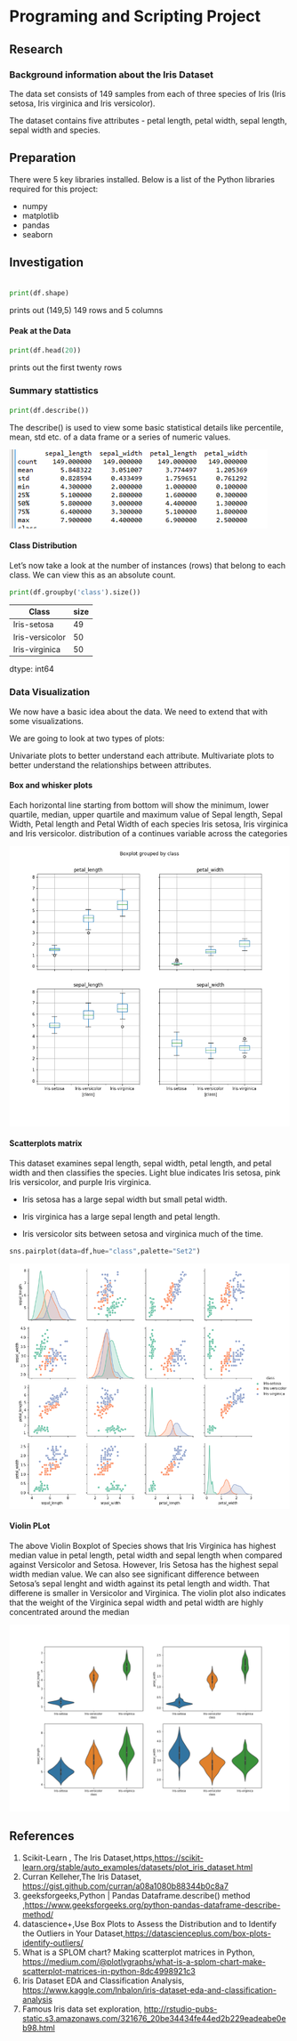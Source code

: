 # Programing and Scripting Project

## Research
### Background information about the Iris Dataset
The data set consists of 149 samples from each of three species of Iris (Iris setosa, Iris virginica and Iris versicolor). 

The dataset contains five attributes - petal length, petal width, sepal length, sepal width and species. 

## Preparation

There were 5 key libraries installed. Below is a list of the Python  libraries required for this project:


- numpy
- matplotlib
- pandas
- seaborn



## Investigation
 
```python

print(df.shape)

```
prints out (149,5) 149 rows and 5 columns 

####  Peak at the Data

```python
print(df.head(20))
```
prints out the first twenty rows 


### Summary stattistics
```python
print(df.describe())
```

The describe() is used to view some basic statistical details like percentile, mean, std etc. of a data frame or a series of numeric values.

![output from describe on iris data set ](irisStats.PNG)


#### Class Distribution
Let’s now take a look at the number of instances (rows) that belong to each class. We can view this as an absolute count.
```python
print(df.groupby('class').size())
```


| Class           |  size  |
|-----------------|--------|
| Iris-setosa     |    49  |
| Iris-versicolor |    50  |
| Iris-virginica  |     50 |

dtype: int64

### Data Visualization

We now have a basic idea about the data. We need to extend that with some visualizations.

We are going to look at two types of plots:

Univariate plots to better understand each attribute.
Multivariate plots to better understand the relationships between attributes.




#### Box and whisker plots
Each horizontal line starting from bottom will show the minimum, lower quartile, median, upper quartile and maximum value of Sepal length, Sepal Width, Petal length and Petal Width of each species Iris setosa, Iris virginica and Iris versicolor. distribution of a continues variable across the categories

![Box Plot](boxplot.png)








#### Scatterplots matrix
This dataset examines sepal length, sepal width, petal length, and petal width and then classifies the species.
Light blue indicates Iris setosa, pink Iris versicolor, and purple Iris virginica.
- Iris setosa has a large sepal width but small petal width.

- Iris virginica has a large sepal length and petal length.
- Iris versicolor sits between setosa and virginica much of the time.
```python
sns.pairplot(data=df,hue="class",palette="Set2")
```




![Scatter plot marix](scatter_matrix.png)

#### Violin PLot

The above Violin Boxplot of Species shows that Iris Virginica has highest median value in petal length, petal width and sepal length when compared against Versicolor and Setosa. However, Iris Setosa has the highest sepal width median value. We can also see significant difference between Setosa’s sepal lenght and width against its petal length and width. That differene is smaller in Versicolor and Virginica. The violin plot also indicates that the weight of the Virginica sepal width and petal width are highly concentrated around the median

![Violin plot](violin_plot.png)





## References 
1. Scikit-Learn , The Iris Dataset,https,<https://scikit-learn.org/stable/auto_examples/datasets/plot_iris_dataset.html>
2. Curran Kelleher,The Iris Dataset, https://gist.github.com/curran/a08a1080b88344b0c8a7
3. geeksforgeeks,Python | Pandas Dataframe.describe() method ,<https://www.geeksforgeeks.org/python-pandas-dataframe-describe-method/>
4. datascience+,Use Box Plots to Assess the Distribution and to Identify the Outliers in Your Dataset,<https://datascienceplus.com/box-plots-identify-outliers/>
5. What is a SPLOM chart? Making scatterplot matrices in Python, <https://medium.com/@plotlygraphs/what-is-a-splom-chart-make-scatterplot-matrices-in-python-8dc4998921c3>
6. Iris Dataset EDA and Classification Analysis,
<https://www.kaggle.com/lnbalon/iris-dataset-eda-and-classification-analysis>
7. Famous Iris data set exploration, <http://rstudio-pubs-static.s3.amazonaws.com/321676_20be34434fe44ed2b229eadeabe0eb98.html>

